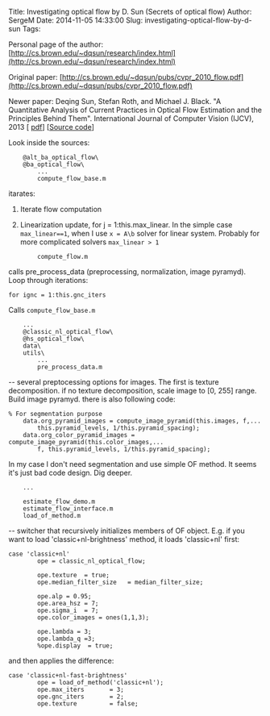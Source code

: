 Title: Investigating optical flow by D. Sun (Secrets of optical flow)
Author: SergeM
Date: 2014-11-05 14:33:00
Slug: investigating-optical-flow-by-d-sun
Tags: 

Personal page of the author:
[http://cs.brown.edu/~dqsun/research/index.html](http://cs.brown.edu/~dqsun/research/index.html)

Original paper: [http://cs.brown.edu/~dqsun/pubs/cvpr_2010_flow.pdf](http://cs.brown.edu/~dqsun/pubs/cvpr_2010_flow.pdf)

Newer paper: Deqing Sun, Stefan Roth, and Michael J. Black. "A Quantitative Analysis of Current Practices in Optical Flow Estimation and the Principles    Behind Them". International Journal of Computer Vision (IJCV), 2013 
[ [pdf](http://cs.brown.edu/~dqsun/pubs/Sun2013QAP.pdf)] [[Source code](http://cs.brown.edu/~dqsun/code/ijcv_flow_code.zip)]

Look inside the sources:

```
    @alt_ba_optical_flow\
    @ba_optical_flow\
        ...
        compute_flow_base.m
```
itarates:

1) Iterate flow computation

2) Linearization update, for j = 1:this.max_linear. In the simple case `max_linear==1`, when I use `x = A\b` solver for linear system. Probably for more complicated solvers `max_linear > 1`

```
        compute_flow.m
```

calls pre_process_data (preprocessing, normalization, image pyramyd).  Loop through iterations: 

```
for ignc = 1:this.gnc_iters   
```

Calls `compute_flow_base.m`  

```
    ...
    @classic_nl_optical_flow\
    @hs_optical_flow\
    data\
    utils\
        ... 
        pre_process_data.m 
```

-- several preptocessing options for images. The first is texture decomposition.  if no texture decomposition, scale image to [0, 255] range. Build image pyramyd. 
there is also following code:  
```
% For segmentation purpose
    data.org_pyramid_images = compute_image_pyramid(this.images, f,...
        this.pyramid_levels, 1/this.pyramid_spacing);
    data.org_color_pyramid_images = compute_image_pyramid(this.color_images,...
        f, this.pyramid_levels, 1/this.pyramid_spacing);

```
In my case I don't need segmentation and use simple OF method. It seems it's just bad code design. Dig deeper. 

```
    ... 

    estimate_flow_demo.m
    estimate_flow_interface.m 
    load_of_method.m
```

-- switcher that recursively initializes members of OF object. E.g. if you want to load 'classic+nl-brightness' method, it loads 'classic+nl' first: 


```
case 'classic+nl'        
        ope = classic_nl_optical_flow;
        
        ope.texture  = true;
        ope.median_filter_size   = median_filter_size;
        
        ope.alp = 0.95;
        ope.area_hsz = 7;
        ope.sigma_i  = 7;
        ope.color_images = ones(1,1,3);
        
        ope.lambda = 3;
        ope.lambda_q =3;
        %ope.display  = true;    
```
and then applies the difference: 
```
case 'classic+nl-fast-brightness'
        ope = load_of_method('classic+nl');        
        ope.max_iters       = 3;
        ope.gnc_iters       = 2;
        ope.texture         = false;
```

